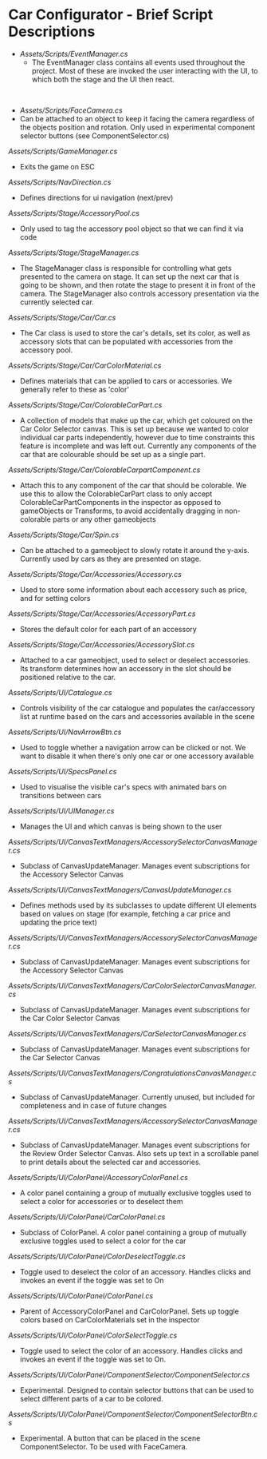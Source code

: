 # Car Configurator - Brief Script Descriptions

* _Assets/Scripts/EventManager.cs_
  * The EventManager class contains all events used throughout the project. Most of these are invoked the user interacting with the UI, to which both the stage and the UI then react.
<br />

* _Assets/Scripts/FaceCamera.cs_
 * Can be attached to an object to keep it facing the camera regardless of the objects position and rotation. Only used in experimental component selector buttons (see ComponentSelector.cs)

_Assets/Scripts/GameManager.cs_<br />
* Exits the game on ESC

_Assets/Scripts/NavDirection.cs_<br />
* Defines directions for ui navigation (next/prev)

_Assets/Scripts/Stage/AccessoryPool.cs_<br />
* Only used to tag the accessory pool object so that we can find it via code

_Assets/Scripts/Stage/StageManager.cs_<br />
* The StageManager class is responsible for controlling what gets presented to the camera on stage. It can set up the next car that is going to be shown, and then rotate the stage to present it in front of the camera. The StageManager also controls accessory presentation via the currently selected car.

_Assets/Scripts/Stage/Car/Car.cs_<br />
* The Car class is used to store the car's details, set its color, as well as accessory slots that can be populated with accessories from the accessory pool.

_Assets/Scripts/Stage/Car/CarColorMaterial.cs_<br />
* Defines materials that can be applied to cars or accessories. We generally refer to these as 'color'

_Assets/Scripts/Stage/Car/ColorableCarPart.cs_<br />
* A collection of models that make up the car, which get coloured on the Car Color Selector canvas. This is set up because we wanted to color individual car parts independently, however due to time constraints this feature is incomplete and was left out. Currently any components of the car that are colourable should be set up as a single part.

_Assets/Scripts/Stage/Car/ColorableCarpartComponent.cs_<br />
* Attach this to any component of the car that should be colorable. We use this to allow the ColorableCarPart class to only accept ColorableCarPartComponents in the inspector as opposed to gameObjects or Transforms, to avoid accidentally dragging in non-colorable parts or any other gameobjects

_Assets/Scripts/Stage/Car/Spin.cs_<br />
* Can be attached to a gameobject to slowly rotate it around the y-axis. Currently used by cars as they are presented on stage.

_Assets/Scripts/Stage/Car/Accessories/Accessory.cs_<br />
* Used to store some information about each accessory such as price, and for setting colors

_Assets/Scripts/Stage/Car/Accessories/AccessoryPart.cs_<br />
* Stores the default color for each part of an accessory

_Assets/Scripts/Stage/Car/Accessories/AccessorySlot.cs_<br />
* Attached to a car gameobject, used to select or deselect accessories. Its transform determines how an accessory in the slot should be positioned relative to the car.

_Assets/Scripts/UI/Catalogue.cs_<br />
* Controls visibility of the car catalogue and populates the car/accessory list at runtime based on the cars and accessories available in the scene

_Assets/Scripts/UI/NavArrowBtn.cs_<br />
* Used to toggle whether a navigation arrow can be clicked or not. We want to disable it when there's only one car or one accessory available

_Assets/Scripts/UI/SpecsPanel.cs_<br />
* Used to visualise the visible car's specs with animated bars on transitions between cars

_Assets/Scripts/UI/UIManager.cs_<br />
* Manages the UI and which canvas is being shown to the user

_Assets/Scripts/UI/CanvasTextManagers/AccessorySelectorCanvasManager.cs_<br />
* Subclass of CanvasUpdateManager. Manages event subscriptions for the Accessory Selector Canvas

_Assets/Scripts/UI/CanvasTextManagers/CanvasUpdateManager.cs_<br />
* Defines methods used by its subclasses to update different UI elements based on values on stage (for example, fetching a car price and updating the price text)

_Assets/Scripts/UI/CanvasTextManagers/AccessorySelectorCanvasManager.cs_<br />
* Subclass of CanvasUpdateManager. Manages event subscriptions for the Accessory Selector Canvas

_Assets/Scripts/UI/CanvasTextManagers/CarColorSelectorCanvasManager.cs_<br />
* Subclass of CanvasUpdateManager. Manages event subscriptions for the Car Color Selector Canvas

_Assets/Scripts/UI/CanvasTextManagers/CarSelectorCanvasManager.cs_<br />
* Subclass of CanvasUpdateManager. Manages event subscriptions for the Car Selector Canvas

_Assets/Scripts/UI/CanvasTextManagers/CongratulationsCanvasManager.cs_<br />
* Subclass of CanvasUpdateManager. Currently unused, but included for completeness and in case of future changes

_Assets/Scripts/UI/CanvasTextManagers/AccessorySelectorCanvasManager.cs_<br />
* Subclass of CanvasUpdateManager. Manages event subscriptions for the Review Order Selector Canvas. Also sets up text in a scrollable panel to print details about the selected car and accessories.

_Assets/Scripts/UI/ColorPanel/AccessoryColorPanel.cs_<br />
* A color panel containing a group of mutually exclusive toggles used to select a color for accessories or to deselect them

_Assets/Scripts/UI/ColorPanel/CarColorPanel.cs_<br />
* Subclass of ColorPanel. A color panel containing a group of mutually exclusive toggles used to select a color for the car

_Assets/Scripts/UI/ColorPanel/ColorDeselectToggle.cs_<br />
* Toggle used to deselect the color of an accessory. Handles clicks and invokes an event if the toggle was set to On

_Assets/Scripts/UI/ColorPanel/ColorPanel.cs_<br />
* Parent of AccessoryColorPanel and CarColorPanel. Sets up toggle colors based on CarColorMaterials set in the inspector

_Assets/Scripts/UI/ColorPanel/ColorSelectToggle.cs_
* Toggle used to select the color of an accessory. Handles clicks and invokes an event if the toggle was set to On. 

_Assets/Scripts/UI/ColorPanel/ComponentSelector/ComponentSelector.cs_
* Experimental. Designed to contain selector buttons that can be used to select different parts of a car to be colored. 

_Assets/Scripts/UI/ColorPanel/ComponentSelector/ComponentSelectorBtn.cs_
* Experimental. A button that can be placed in the scene ComponentSelector. To be used with FaceCamera.

